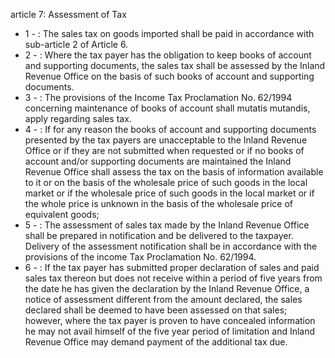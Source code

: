 article 7: Assessment of Tax

<ul>
			<li>1 - : The sales tax on goods imported shall be paid in accordance with sub-article 2 of Article 6.<ul>
			</ul></li>			<li>2 - : Where the tax payer has the obligation to keep books of account and supporting documents, the sales tax shall be assessed by the Inland Revenue Office on the basis of such books of account and supporting documents. <ul>
			</ul></li>			<li>3 - : The provisions of the Income Tax Proclamation No. 62&#x2F;1994 concerning maintenance of books of account shall mutatis mutandis, apply regarding sales tax. <ul>
			</ul></li>			<li>4 - : If for any reason the books of account and supporting documents presented by the tax payers are unacceptable to the Inland Revenue Office or if they are not submitted when requested or if no books of account and&#x2F;or supporting documents are maintained the Inland Revenue Office shall assess the tax on the basis of information available to it or on the basis of the wholesale price of such goods in the local market or if the wholesale price of such goods in the local market or if the whole price is unknown in the basis of the wholesale price of equivalent goods; <ul>
			</ul></li>			<li>5 - : The assessment of sales tax made by the Inland Revenue Office shall be prepared in notification and be delivered to the taxpayer. Delivery of the assessment notification shall be in accordance with the provisions of the income Tax Proclamation No. 62&#x2F;1994. <ul>
			</ul></li>			<li>6 - : If the tax payer has submitted proper declaration of sales and paid sales tax thereon but does not receive within a period of five years from the date he has given the declaration by the Inland Revenue Office, a notice of assessment different from the amount declared, the sales declared shall be deemed to have been assessed on that sales; however, where the tax payer is proven to have concealed information he may not avail himself of the five year period of limitation and Inland Revenue Office may demand payment of the additional tax due. <ul>
			</ul></li></ul>